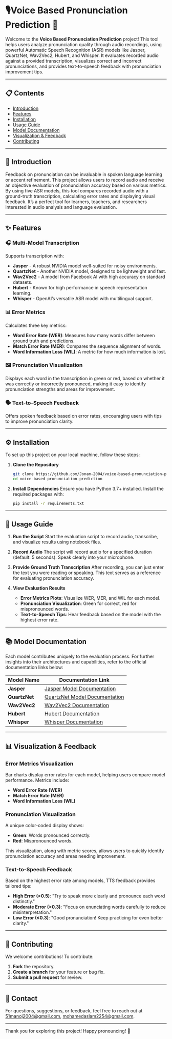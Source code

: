 # 🎙️Voice Based Pronunciation Prediction 🎤

Welcome to the **Voice Based Pronunciation Prediction** project! This tool helps users analyze pronunciation quality through audio recordings, using powerful Automatic Speech Recognition (ASR) models like Jasper, QuartzNet, Wav2Vec2, Hubert, and Whisper. It evaluates recorded audio against a provided transcription, visualizes correct and incorrect pronunciations, and provides text-to-speech feedback with pronunciation improvement tips.

---

## 📋 Contents
- [Introduction](#introduction)
- [Features](#features)
- [Installation](#installation)
- [Usage Guide](#usage-guide)
- [Model Documentation](#model-documentation)
- [Visualization & Feedback](#visualization--feedback)
- [Contributing](#contributing)

---

## 📖 Introduction

Feedback on pronunciation can be invaluable in spoken language learning or accent refinement. This project allows users to record audio and receive an objective evaluation of pronunciation accuracy based on various metrics. By using five ASR models, this tool compares recorded audio with a ground-truth transcription, calculating error rates and displaying visual feedback. It’s a perfect tool for learners, teachers, and researchers interested in audio analysis and language evaluation.

---

## ✨ Features

### 🎧 Multi-Model Transcription
Supports transcription with:
- **Jasper** - A robust NVIDIA model well-suited for noisy environments.
- **QuartzNet** - Another NVIDIA model, designed to be lightweight and fast.
- **Wav2Vec2** - A model from Facebook AI with high accuracy on standard datasets.
- **Hubert** - Known for high performance in speech representation learning.
- **Whisper** - OpenAI’s versatile ASR model with multilingual support.

### 📊 Error Metrics
Calculates three key metrics:
- **Word Error Rate (WER)**: Measures how many words differ between ground truth and predictions.
- **Match Error Rate (MER)**: Compares the sequence alignment of words.
- **Word Information Loss (WIL)**: A metric for how much information is lost.

### 🖼️ Pronunciation Visualization
Displays each word in the transcription in green or red, based on whether it was correctly or incorrectly pronounced, making it easy to identify pronunciation strengths and areas for improvement.

### 🗣️ Text-to-Speech Feedback
Offers spoken feedback based on error rates, encouraging users with tips to improve pronunciation clarity.

---

## ⚙️ Installation

To set up this project on your local machine, follow these steps:

1. **Clone the Repository**
    ```bash
   git clone https://github.com/Jonam-2004/voice-based-pronunciation-prediction.git
   cd voice-based-pronunciation-prediction
    ```

2. **Install Dependencies**
    Ensure you have Python 3.7+ installed. Install the required packages with:
    ```bash
    pip install -r requirements.txt
    ```

---

## 🚀 Usage Guide

1. **Run the Script**
   Start the evaluation script to record audio, transcribe, and visualize results using notebook files.

2. **Record Audio**
   The script will record audio for a specified duration (default: 5 seconds). Speak clearly into your microphone.

3. **Provide Ground Truth Transcription**
   After recording, you can just enter the text you were reading or speaking. This text serves as a reference for evaluating pronunciation accuracy.

4. **View Evaluation Results**
   - **Error Metrics Plots**: Visualize WER, MER, and WIL for each model.
   - **Pronunciation Visualization**: Green for correct, red for mispronounced words.
   - **Text-to-Speech Tips**: Hear feedback based on the model with the highest error rate.

---

## 📚 Model Documentation

Each model contributes uniquely to the evaluation process. For further insights into their architectures and capabilities, refer to the official documentation links below:

| Model Name   | Documentation Link                                           |
|--------------|--------------------------------------------------------------|
| **Jasper**   | [Jasper Model Documentation](https://catalog.ngc.nvidia.com/orgs/nvidia/teams/nemo/models/stt_en_jasper10x5dr) |
| **QuartzNet**| [QuartzNet Model Documentation](https://catalog.ngc.nvidia.com/orgs/nvidia/teams/nemo/models/stt_en_quartznet15x5) |
| **Wav2Vec2** | [Wav2Vec2 Documentation](https://huggingface.co/docs/transformers/model_doc/wav2vec2) |
| **Hubert**   | [Hubert Documentation](https://huggingface.co/docs/transformers/model_doc/hubert) |
| **Whisper**  | [Whisper Documentation](https://github.com/openai/whisper) |

---

## 📊 Visualization & Feedback

### Error Metrics Visualization
Bar charts display error rates for each model, helping users compare model performance. Metrics include:
- **Word Error Rate (WER)**
- **Match Error Rate (MER)**
- **Word Information Loss (WIL)**

### Pronunciation Visualization
A unique color-coded display shows:
- **Green**: Words pronounced correctly.
- **Red**: Mispronounced words.

This visualization, along with metric scores, allows users to quickly identify pronunciation accuracy and areas needing improvement.

### Text-to-Speech Feedback
Based on the highest error rate among models, TTS feedback provides tailored tips:
- **High Error (>0.5)**: "Try to speak more clearly and pronounce each word distinctly."
- **Moderate Error (>0.3)**: "Focus on enunciating words carefully to reduce misinterpretation."
- **Low Error (≤0.3)**: "Good pronunciation! Keep practicing for even better clarity."

---

## 🤝 Contributing

We welcome contributions! To contribute:
1. **Fork** the repository.
2. **Create a branch** for your feature or bug fix.
3. **Submit a pull request** for review.


---

## 📧 Contact

For questions, suggestions, or feedback, feel free to reach out at [51manoj2004@gmail.com](mailto:51manoj2004@gmail.com), [mohamedaslam2254@gmail.com](mailto:mohamedaslam2254@gmail.com).

---

Thank you for exploring this project! Happy pronouncing! 🎉
